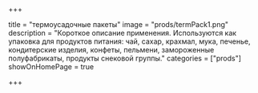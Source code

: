 +++

title = "термоусадочные пакеты"
image = "prods/termPack1.png" 
description = "Короткое описание применения. Используются как упаковка для продуктов питания: чай, сахар, крахмал, мука, печенье, кондитерские изделия, конфеты, пельмени, замороженные полуфабрикаты, продукты снековой группы."
categories = ["prods"]
showOnHomePage = true

+++


